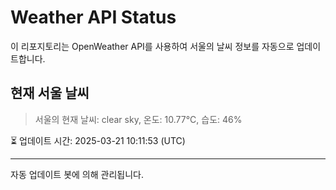 
# Weather API Status

이 리포지토리는 OpenWeather API를 사용하여 서울의 날씨 정보를 자동으로 업데이트합니다.

## 현재 서울 날씨
> 서울의 현재 날씨: clear sky, 온도: 10.77°C, 습도: 46%

⏳ 업데이트 시간: 2025-03-21 10:11:53 (UTC)

---
자동 업데이트 봇에 의해 관리됩니다.

